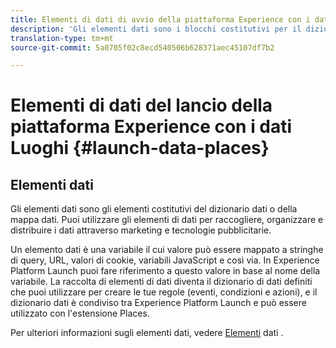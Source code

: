 ```yaml
---
title: Elementi di dati di avvio della piattaforma Experience con i dati Luoghi
description: 'Gli elementi dati sono i blocchi costitutivi per il dizionario dati (o mappa dati). '
translation-type: tm+mt
source-git-commit: 5a0705f02c8ecd540506b628371aec45107df7b2

---
```



# Elementi di dati del lancio della piattaforma Experience con i dati Luoghi {#launch-data-places}

## Elementi dati

Gli elementi dati sono gli elementi costitutivi del dizionario dati o della mappa dati. Puoi utilizzare gli elementi di dati per raccogliere, organizzare e distribuire i dati attraverso marketing e tecnologie pubblicitarie.

Un elemento dati è una variabile il cui valore può essere mappato a stringhe di query, URL, valori di cookie, variabili JavaScript e così via. In Experience Platform Launch puoi fare riferimento a questo valore in base al nome della variabile. La raccolta di elementi di dati diventa il dizionario di dati definiti che puoi utilizzare per creare le tue regole (eventi, condizioni e azioni), e il dizionario dati è condiviso tra Experience Platform Launch e può essere utilizzato con l'estensione Places.

Per ulteriori informazioni sugli elementi dati, vedere [Elementi](https://docs.adobelaunch.com/launch-reference/managing-resources/data-elements) dati .


